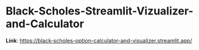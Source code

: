 # Black-Scholes-Streamlit-Vizualizer-and-Calculator

**Link**: https://black-scholes-option-calculator-and-visualizer.streamlit.app/
